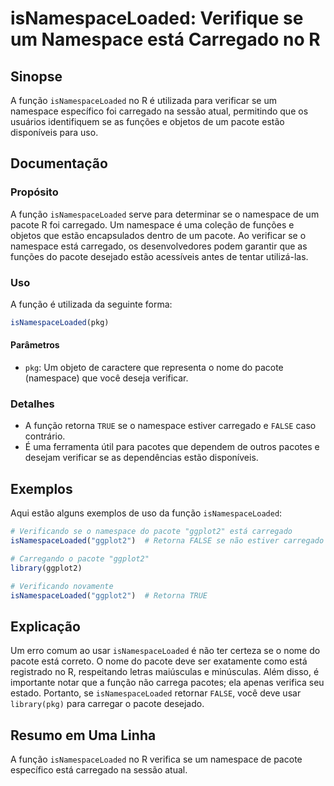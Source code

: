 <!--
Meta Description: # isNamespaceLoaded: Verifique se um Namespace está Carregado no R ## Sinopse A função `isNamespaceLoaded` no R é utilizada para verificar se um names...
Meta Keywords: pacote, isnamespaceloaded, namespace, carregado, função
-->

# isNamespaceLoaded: Verifique se um Namespace está Carregado no R

## Sinopse
A função `isNamespaceLoaded` no R é utilizada para verificar se um namespace específico foi carregado na sessão atual, permitindo que os usuários identifiquem se as funções e objetos de um pacote estão disponíveis para uso.

## Documentação
### Propósito
A função `isNamespaceLoaded` serve para determinar se o namespace de um pacote R foi carregado. Um namespace é uma coleção de funções e objetos que estão encapsulados dentro de um pacote. Ao verificar se o namespace está carregado, os desenvolvedores podem garantir que as funções do pacote desejado estão acessíveis antes de tentar utilizá-las.

### Uso
A função é utilizada da seguinte forma:

```R
isNamespaceLoaded(pkg)
```

#### Parâmetros
- `pkg`: Um objeto de caractere que representa o nome do pacote (namespace) que você deseja verificar.

### Detalhes
- A função retorna `TRUE` se o namespace estiver carregado e `FALSE` caso contrário.
- É uma ferramenta útil para pacotes que dependem de outros pacotes e desejam verificar se as dependências estão disponíveis.

## Exemplos
Aqui estão alguns exemplos de uso da função `isNamespaceLoaded`:

```R
# Verificando se o namespace do pacote "ggplot2" está carregado
isNamespaceLoaded("ggplot2")  # Retorna FALSE se não estiver carregado

# Carregando o pacote "ggplot2"
library(ggplot2)

# Verificando novamente
isNamespaceLoaded("ggplot2")  # Retorna TRUE
```

## Explicação
Um erro comum ao usar `isNamespaceLoaded` é não ter certeza se o nome do pacote está correto. O nome do pacote deve ser exatamente como está registrado no R, respeitando letras maiúsculas e minúsculas. Além disso, é importante notar que a função não carrega pacotes; ela apenas verifica seu estado. Portanto, se `isNamespaceLoaded` retornar `FALSE`, você deve usar `library(pkg)` para carregar o pacote desejado.

## Resumo em Uma Linha
A função `isNamespaceLoaded` no R verifica se um namespace de pacote específico está carregado na sessão atual.